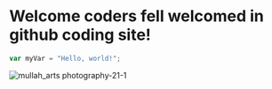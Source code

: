 #  Welcome coders fell welcomed in github coding site!
``` javascript
var myVar = "Hello, world!";
```

![mullah_arts photography-21-1](https://github.com/user-attachments/assets/45cf5e40-bd8d-48a3-9d4c-1be3ffda3c13)
